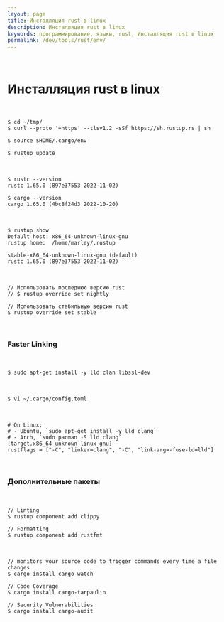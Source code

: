 ```yaml
---
layout: page
title: Инсталляция rust в linux
description: Инсталляция rust в linux
keywords: программирование, языки, rust, Инсталляция rust в linux
permalink: /dev/tools/rust/env/
---
```


<br/>

# Инсталляция rust в linux

<br/>

```
$ cd ~/tmp/
$ curl --proto '=https' --tlsv1.2 -sSf https://sh.rustup.rs | sh

$ source $HOME/.cargo/env

$ rustup update
```

<br/>

```
$ rustc --version
rustc 1.65.0 (897e37553 2022-11-02)

$ cargo --version
cargo 1.65.0 (4bc8f24d3 2022-10-20)
```

<br/>

```
$ rustup show
Default host: x86_64-unknown-linux-gnu
rustup home:  /home/marley/.rustup

stable-x86_64-unknown-linux-gnu (default)
rustc 1.65.0 (897e37553 2022-11-02)
```

<br/>

```
// Использовать последнюю версию rust
// $ rustup override set nightly

// Использовать стабильную версию rust
$ rustup override set stable
```

<br/>

### Faster Linking

<br/>

```
$ sudo apt-get install -y lld clan libssl-dev
```


<br/>

```
$ vi ~/.cargo/config.toml
```

<br/>

```
# On Linux:
# - Ubuntu, `sudo apt-get install -y lld clang`
# - Arch, `sudo pacman -S lld clang`
[target.x86_64-unknown-linux-gnu]
rustflags = ["-C", "linker=clang", "-C", "link-arg=-fuse-ld=lld"]
```

<br/>

### Дополнительные пакеты

<br/>

```
// Linting
$ rustup component add clippy

// Formatting
$ rustup component add rustfmt
```

<br/>

```
// monitors your source code to trigger commands every time a file changes
$ cargo install cargo-watch

// Code Coverage
$ cargo install cargo-tarpaulin

// Security Vulnerabilities
$ cargo install cargo-audit
```

